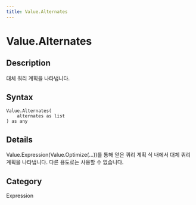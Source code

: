 ```yaml
---
title: Value.Alternates
---
```


# Value.Alternates


## Description

대체 쿼리 계획을 나타냅니다.


## Syntax

```powerquery
Value.Alternates(
    alternates as list
) as any
```


## Details

Value.Expression(Value.Optimize(...))를 통해 얻은 쿼리 계획 식 내에서 대체 쿼리 계획을 나타냅니다. 다른 용도로는 사용할 수 없습니다.



## Category
Expression
